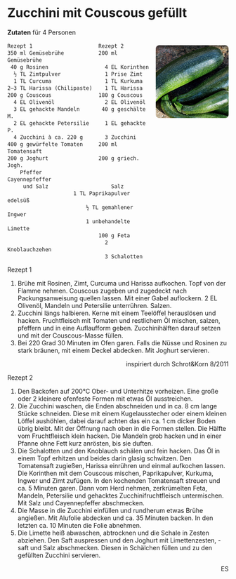 Zucchini mit Couscous gefüllt
=================

<img align='right' style="margin:5ex 0 1ex 1em;border-radius:8px" width="33%" src="images/Zucchini.jpg">

**Zutaten** für 4 Personen
```
Rezept 1                     Rezept 2
350 ml Gemüsebrühe           200 ml Gemüsebrühe
 40 g Rosinen                  4 EL Korinthen
  ½ TL Zimtpulver              1 Prise Zimt
  1 TL Curcuma                 1 TL Kurkuma
2–3 TL Harissa (Chilipaste)    1 TL Harissa
200 g Couscous               180 g Couscous
  4 EL Olivenöl                2 EL Olivenöl
  3 EL gehackte Mandeln       40 g geschälte M.
  2 EL gehackte Petersilie     1 EL gehackte P.
  4 Zucchini à ca. 220 g       3 Zucchini
400 g gewürfelte Tomaten     200 ml Tomatensaft
200 g Joghurt                200 g griech. Jogh.
    Pfeffer                      Cayennepfeffer
     und Salz                    Salz
                     1 TL Paprikapulver edelsüß
                         ½ TL gemahlener Ingwer
                         1 unbehandelte Limette
                             100 g Feta
                               2 Knoblauchzehen
                               3 Schalotten
```
Rezept 1

<ol><li>Brühe mit Rosinen, Zimt, Curcuma und Harissa aufkochen. Topf von der Flamme nehmen. Couscous zugeben und zugedeckt nach Packungsanweisung quellen lassen. Mit einer Gabel auflockern. 2 EL Olivenöl, Mandeln und Petersilie unterrühren. Salzen.  
<li>Zucchini längs halbieren. Kerne mit einem Teelöffel herauslösen und hacken. Fruchtfleisch mit Tomaten und restlichem Öl mischen, salzen, pfeffern und in eine Auflaufform geben. Zucchinihälften darauf setzen und mit der Couscous-Masse füllen.  
<li>Bei 220 Grad 30 Minuten im Ofen garen. Falls die Nüsse und Rosinen zu stark bräunen, mit einem Deckel abdecken. Mit Joghurt servieren.
</ol>
<p align=right>inspiriert durch Schrot&Korn 8/2011 </p>

Rezept 2

<ol>
<li>Den Backofen auf 200°C Ober- und Unterhitze vorheizen. Eine große oder 2 kleinere ofenfeste Formen mit etwas Öl ausstreichen.  
<li> Die Zucchini waschen, die Enden abschneiden und in ca. 8 cm lange Stücke schneiden. Diese mit einem Kugelausstecher oder einem kleinen Löffel aushöhlen, dabei darauf achten das ein ca. 1 cm dicker Boden übrig bleibt. Mit der Öffnung nach oben in die Formen stellen. Die Hälfte vom Fruchtfleisch klein hacken. Die Mandeln grob hacken und in einer Pfanne ohne Fett kurz anrösten, bis sie duften.  
<li> Die Schalotten und den Knoblauch schälen und fein hacken. Das Öl in einem Topf erhitzen und beides darin glasig schwitzen. Den Tomatensaft zugießen, Harissa einrühren und einmal aufkochen lassen. Die Korinthen mit dem Couscous mischen, Paprikapulver, Kurkuma, Ingwer und Zimt zufügen. In den kochenden Tomatensaft streuen und ca. 5 Minuten garen. Dann vom Herd nehmen, zerkrümelten Feta, Mandeln, Petersilie und gehacktes Zucchinifruchtfleisch untermischen. Mit Salz und Cayennepfeffer abschmecken.
<li> Die Masse in die Zucchini einfüllen und rundherum etwas Brühe angießen. Mit Alufolie abdecken und ca. 35 Minuten backen. In den letzten ca. 10 Minuten die Folie abnehmen.  
<li> Die Limette heiß abwaschen, abtrocknen und die Schale in Zesten abziehen. Den Saft auspressen und den Joghurt mit Limettenzesten, -saft und Salz abschmecken. Diesen in Schälchen füllen und zu den gefüllten Zucchini servieren.
</ol>
<p align=right>ES
